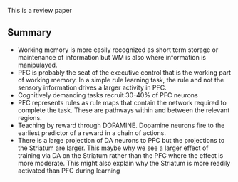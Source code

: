 This is a review paper

## Summary
- Working memory is more easily recognized as short term storage or maintenance of information but WM is also where information is manipulayed.
- PFC is probably the seat of the executive control that is the working part of working memory. In a simple rule learning task, the rule and not the sensory information drives a larger activity in PFC.
- Cognitively demanding tasks recruit 30-40% of PFC neurons
- PFC represents rules as rule maps that contain the network required to complete the task. These are pathways within and between the relevant regions.
- Teaching by reward through DOPAMINE. Dopamine neurons fire to the earliest predictor of a reward in a chain of actions.
- There is a large projection of DA neurons to PFC but the projections to the Striatum  are larger. This maybe why we see a larger effect of training via DA on the Striatum rather than the PFC where the effect is more moderate. This might also explain why the Striatum is more readily activated than PFC during learning
